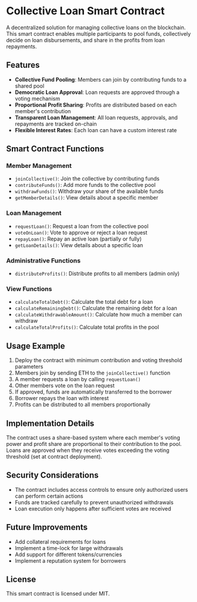 # Collective Loan Smart Contract

A decentralized solution for managing collective loans on the blockchain. This smart contract enables multiple participants to pool funds, collectively decide on loan disbursements, and share in the profits from loan repayments.

## Features

- **Collective Fund Pooling**: Members can join by contributing funds to a shared pool
- **Democratic Loan Approval**: Loan requests are approved through a voting mechanism
- **Proportional Profit Sharing**: Profits are distributed based on each member's contribution
- **Transparent Loan Management**: All loan requests, approvals, and repayments are tracked on-chain
- **Flexible Interest Rates**: Each loan can have a custom interest rate

## Smart Contract Functions

### Member Management

- `joinCollective()`: Join the collective by contributing funds
- `contributeFunds()`: Add more funds to the collective pool
- `withdrawFunds()`: Withdraw your share of the available funds
- `getMemberDetails()`: View details about a specific member

### Loan Management

- `requestLoan()`: Request a loan from the collective pool
- `voteOnLoan()`: Vote to approve or reject a loan request
- `repayLoan()`: Repay an active loan (partially or fully)
- `getLoanDetails()`: View details about a specific loan

### Administrative Functions

- `distributeProfits()`: Distribute profits to all members (admin only)

### View Functions

- `calculateTotalDebt()`: Calculate the total debt for a loan
- `calculateRemainingDebt()`: Calculate the remaining debt for a loan
- `calculateWithdrawableAmount()`: Calculate how much a member can withdraw
- `calculateTotalProfits()`: Calculate total profits in the pool

## Usage Example

1. Deploy the contract with minimum contribution and voting threshold parameters
2. Members join by sending ETH to the `joinCollective()` function
3. A member requests a loan by calling `requestLoan()`
4. Other members vote on the loan request
5. If approved, funds are automatically transferred to the borrower
6. Borrower repays the loan with interest
7. Profits can be distributed to all members proportionally

## Implementation Details

The contract uses a share-based system where each member's voting power and profit share are proportional to their contribution to the pool. Loans are approved when they receive votes exceeding the voting threshold (set at contract deployment).

## Security Considerations

- The contract includes access controls to ensure only authorized users can perform certain actions
- Funds are tracked carefully to prevent unauthorized withdrawals
- Loan execution only happens after sufficient votes are received

## Future Improvements

- Add collateral requirements for loans
- Implement a time-lock for large withdrawals
- Add support for different tokens/currencies
- Implement a reputation system for borrowers

## License

This smart contract is licensed under MIT.
